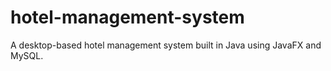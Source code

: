# hotel-management-system
A desktop-based hotel management system built in Java using JavaFX and MySQL.
